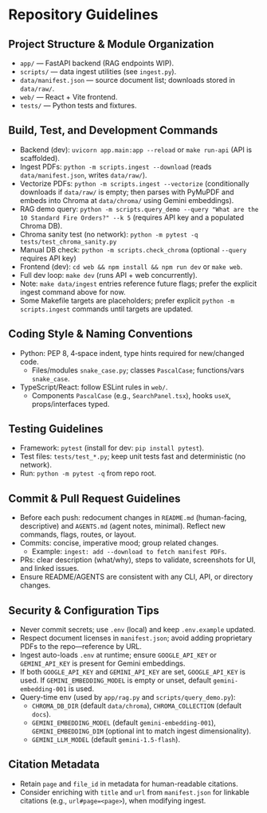 # Repository Guidelines

## Project Structure & Module Organization
- `app/` — FastAPI backend (RAG endpoints WIP).
- `scripts/` — data ingest utilities (see `ingest.py`).
- `data/manifest.json` — source document list; downloads stored in `data/raw/`.
- `web/` — React + Vite frontend.
- `tests/` — Python tests and fixtures.

## Build, Test, and Development Commands
- Backend (dev): `uvicorn app.main:app --reload` or `make run-api` (API is scaffolded).
- Ingest PDFs: `python -m scripts.ingest --download` (reads `data/manifest.json`, writes `data/raw/`).
- Vectorize PDFs: `python -m scripts.ingest --vectorize` (conditionally downloads if `data/raw/` is empty; then parses with PyMuPDF and embeds into Chroma at `data/chroma/` using Gemini embeddings).
- RAG demo query: `python -m scripts.query_demo --query "What are the 10 Standard Fire Orders?" --k 5` (requires API key and a populated Chroma DB).
- Chroma sanity test (no network): `python -m pytest -q tests/test_chroma_sanity.py`
- Manual DB check: `python -m scripts.check_chroma` (optional `--query` requires API key)
- Frontend (dev): `cd web && npm install && npm run dev` or `make web`.
- Full dev loop: `make dev` (runs API + web concurrently).
- Note: `make data/ingest` entries reference future flags; prefer the explicit ingest command above for now.
 - Some Makefile targets are placeholders; prefer explicit `python -m scripts.ingest` commands until targets are updated.

## Coding Style & Naming Conventions
- Python: PEP 8, 4‑space indent, type hints required for new/changed code.
  - Files/modules `snake_case.py`; classes `PascalCase`; functions/vars `snake_case`.
- TypeScript/React: follow ESLint rules in `web/`.
  - Components `PascalCase` (e.g., `SearchPanel.tsx`), hooks `useX`, props/interfaces typed.

## Testing Guidelines
- Framework: `pytest` (install for dev: `pip install pytest`).
- Test files: `tests/test_*.py`; keep unit tests fast and deterministic (no network).
- Run: `python -m pytest -q` from repo root.

## Commit & Pull Request Guidelines
- Before each push: redocument changes in `README.md` (human-facing, descriptive) and `AGENTS.md` (agent notes, minimal). Reflect new commands, flags, routes, or layout.
- Commits: concise, imperative mood; group related changes.
  - Example: `ingest: add --download to fetch manifest PDFs`.
- PRs: clear description (what/why), steps to validate, screenshots for UI, and linked issues.
- Ensure README/AGENTS are consistent with any CLI, API, or directory changes.

## Security & Configuration Tips
- Never commit secrets; use `.env` (local) and keep `.env.example` updated.
- Respect document licenses in `manifest.json`; avoid adding proprietary PDFs to the repo—reference by URL.
 - Ingest auto-loads `.env` at runtime; ensure `GOOGLE_API_KEY` or `GEMINI_API_KEY` is present for Gemini embeddings.
 - If both `GOOGLE_API_KEY` and `GEMINI_API_KEY` are set, `GOOGLE_API_KEY` is used. If `GEMINI_EMBEDDING_MODEL` is empty or unset, default `gemini-embedding-001` is used.
  - Query-time env (used by `app/rag.py` and `scripts/query_demo.py`):
    - `CHROMA_DB_DIR` (default `data/chroma`), `CHROMA_COLLECTION` (default `docs`).
    - `GEMINI_EMBEDDING_MODEL` (default `gemini-embedding-001`), `GEMINI_EMBEDDING_DIM` (optional int to match ingest dimensionality).
    - `GEMINI_LLM_MODEL` (default `gemini-1.5-flash`).

## Citation Metadata
- Retain `page` and `file_id` in metadata for human-readable citations.
- Consider enriching with `title` and `url` from `manifest.json` for linkable citations (e.g., `url#page=<page>`), when modifying ingest.
